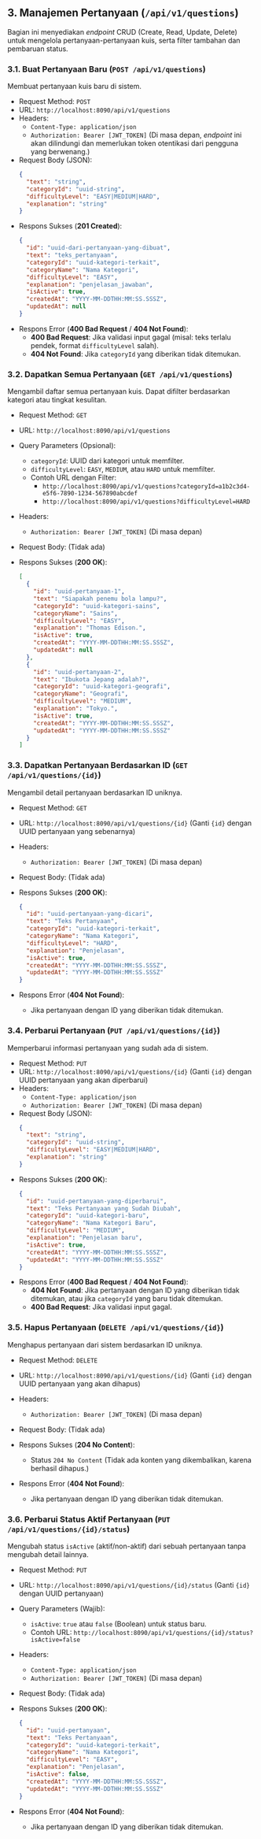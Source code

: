 ## 3. Manajemen Pertanyaan (`/api/v1/questions`)

Bagian ini menyediakan *endpoint* CRUD (Create, Read, Update, Delete) untuk mengelola pertanyaan-pertanyaan kuis, serta filter tambahan dan pembaruan status.

### 3.1. Buat Pertanyaan Baru (`POST /api/v1/questions`)

Membuat pertanyaan kuis baru di sistem.

* Request Method: `POST`
* URL: `http://localhost:8090/api/v1/questions`
* Headers:
    * `Content-Type: application/json`
    * `Authorization: Bearer [JWT_TOKEN]` (Di masa depan, *endpoint* ini akan dilindungi dan memerlukan token otentikasi dari pengguna yang berwenang.)
* Request Body (JSON):
    ```json
    {
      "text": "string",             
      "categoryId": "uuid-string",  
      "difficultyLevel": "EASY|MEDIUM|HARD", 
      "explanation": "string"       
    }
    ```
* Respons Sukses (**201 Created**):
    ```json
    {
      "id": "uuid-dari-pertanyaan-yang-dibuat",
      "text": "teks_pertanyaan",
      "categoryId": "uuid-kategori-terkait",
      "categoryName": "Nama Kategori",
      "difficultyLevel": "EASY",
      "explanation": "penjelasan_jawaban",
      "isActive": true,
      "createdAt": "YYYY-MM-DDTHH:MM:SS.SSSZ",
      "updatedAt": null
    }
    ```
* Respons Error (**400 Bad Request** / **404 Not Found**):
    * **400 Bad Request**: Jika validasi input gagal (misal: teks terlalu pendek, format `difficultyLevel` salah).
    * **404 Not Found**: Jika `categoryId` yang diberikan tidak ditemukan.

### 3.2. Dapatkan Semua Pertanyaan (`GET /api/v1/questions`)

Mengambil daftar semua pertanyaan kuis. Dapat difilter berdasarkan kategori atau tingkat kesulitan.

* Request Method: `GET`
* URL: `http://localhost:8090/api/v1/questions`
* Query Parameters (Opsional):
    * `categoryId`: UUID dari kategori untuk memfilter.
    * `difficultyLevel`: `EASY`, `MEDIUM`, atau `HARD` untuk memfilter.
    * Contoh URL dengan Filter:
        * `http://localhost:8090/api/v1/questions?categoryId=a1b2c3d4-e5f6-7890-1234-567890abcdef`
        * `http://localhost:8090/api/v1/questions?difficultyLevel=HARD`
* Headers:
    * `Authorization: Bearer [JWT_TOKEN]` (Di masa depan)
* Request Body: (Tidak ada)

* Respons Sukses (**200 OK**):
    ```json
    [
      {
        "id": "uuid-pertanyaan-1",
        "text": "Siapakah penemu bola lampu?",
        "categoryId": "uuid-kategori-sains",
        "categoryName": "Sains",
        "difficultyLevel": "EASY",
        "explanation": "Thomas Edison.",
        "isActive": true,
        "createdAt": "YYYY-MM-DDTHH:MM:SS.SSSZ",
        "updatedAt": null
      },
      {
        "id": "uuid-pertanyaan-2",
        "text": "Ibukota Jepang adalah?",
        "categoryId": "uuid-kategori-geografi",
        "categoryName": "Geografi",
        "difficultyLevel": "MEDIUM",
        "explanation": "Tokyo.",
        "isActive": true,
        "createdAt": "YYYY-MM-DDTHH:MM:SS.SSSZ",
        "updatedAt": "YYYY-MM-DDTHH:MM:SS.SSSZ"
      }
    ]
    ```

### 3.3. Dapatkan Pertanyaan Berdasarkan ID (`GET /api/v1/questions/{id}`)

Mengambil detail pertanyaan berdasarkan ID uniknya.

* Request Method: `GET`
* URL: `http://localhost:8090/api/v1/questions/{id}` (Ganti `{id}` dengan UUID pertanyaan yang sebenarnya)
* Headers:
    * `Authorization: Bearer [JWT_TOKEN]` (Di masa depan)
* Request Body: (Tidak ada)

* Respons Sukses (**200 OK**):
    ```json
    {
      "id": "uuid-pertanyaan-yang-dicari",
      "text": "Teks Pertanyaan",
      "categoryId": "uuid-kategori-terkait",
      "categoryName": "Nama Kategori",
      "difficultyLevel": "HARD",
      "explanation": "Penjelasan",
      "isActive": true,
      "createdAt": "YYYY-MM-DDTHH:MM:SS.SSSZ",
      "updatedAt": "YYYY-MM-DDTHH:MM:SS.SSSZ"
    }
    ```

* Respons Error (**404 Not Found**):
    * Jika pertanyaan dengan ID yang diberikan tidak ditemukan.

### 3.4. Perbarui Pertanyaan (`PUT /api/v1/questions/{id}`)

Memperbarui informasi pertanyaan yang sudah ada di sistem.

* Request Method: `PUT`
* URL: `http://localhost:8090/api/v1/questions/{id}` (Ganti `{id}` dengan UUID pertanyaan yang akan diperbarui)
* Headers:
    * `Content-Type: application/json`
    * `Authorization: Bearer [JWT_TOKEN]` (Di masa depan)
* Request Body (JSON):
    ```json
    {
      "text": "string",             
      "categoryId": "uuid-string",  
      "difficultyLevel": "EASY|MEDIUM|HARD", 
      "explanation": "string"       
    }
    ```
* Respons Sukses (**200 OK**):
    ```json
    {
      "id": "uuid-pertanyaan-yang-diperbarui",
      "text": "Teks Pertanyaan yang Sudah Diubah",
      "categoryId": "uuid-kategori-baru",
      "categoryName": "Nama Kategori Baru",
      "difficultyLevel": "MEDIUM",
      "explanation": "Penjelasan baru",
      "isActive": true,
      "createdAt": "YYYY-MM-DDTHH:MM:SS.SSSZ",
      "updatedAt": "YYYY-MM-DDTHH:MM:SS.SSSZ"
    }
    ```
* Respons Error (**400 Bad Request** / **404 Not Found**):
    * **404 Not Found**: Jika pertanyaan dengan ID yang diberikan tidak ditemukan, atau jika `categoryId` yang baru tidak ditemukan.
    * **400 Bad Request**: Jika validasi input gagal.

### 3.5. Hapus Pertanyaan (`DELETE /api/v1/questions/{id}`)

Menghapus pertanyaan dari sistem berdasarkan ID uniknya.

* Request Method: `DELETE`
* URL: `http://localhost:8090/api/v1/questions/{id}` (Ganti `{id}` dengan UUID pertanyaan yang akan dihapus)
* Headers:
    * `Authorization: Bearer [JWT_TOKEN]` (Di masa depan)
* Request Body: (Tidak ada)

* Respons Sukses (**204 No Content**):
    * Status `204 No Content` (Tidak ada konten yang dikembalikan, karena berhasil dihapus.)

* Respons Error (**404 Not Found**):
    * Jika pertanyaan dengan ID yang diberikan tidak ditemukan.

### 3.6. Perbarui Status Aktif Pertanyaan (`PUT /api/v1/questions/{id}/status`)

Mengubah status `isActive` (aktif/non-aktif) dari sebuah pertanyaan tanpa mengubah detail lainnya.

* Request Method: `PUT`
* URL: `http://localhost:8090/api/v1/questions/{id}/status` (Ganti `{id}` dengan UUID pertanyaan)
* Query Parameters (Wajib):
    * `isActive`: `true` atau `false` (Boolean) untuk status baru.
    * Contoh URL: `http://localhost:8090/api/v1/questions/{id}/status?isActive=false`
* Headers:
    * `Content-Type: application/json`
    * `Authorization: Bearer [JWT_TOKEN]` (Di masa depan)
* Request Body: (Tidak ada)

* Respons Sukses (**200 OK**):
    ```json
    {
      "id": "uuid-pertanyaan",
      "text": "Teks Pertanyaan",
      "categoryId": "uuid-kategori-terkait",
      "categoryName": "Nama Kategori",
      "difficultyLevel": "EASY",
      "explanation": "Penjelasan",
      "isActive": false, 
      "createdAt": "YYYY-MM-DDTHH:MM:SS.SSSZ",
      "updatedAt": "YYYY-MM-DDTHH:MM:SS.SSSZ"
    }
    ```

* Respons Error (**404 Not Found**):
    * Jika pertanyaan dengan ID yang diberikan tidak ditemukan.